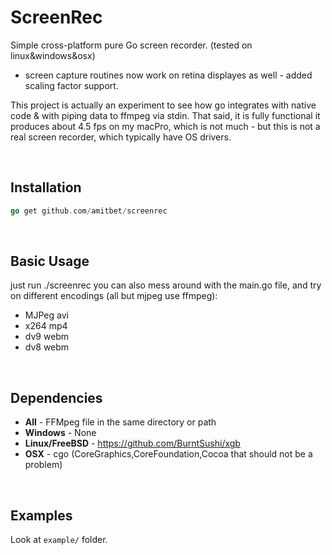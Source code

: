 # ScreenRec
Simple cross-platform pure Go screen recorder. (tested on linux&windows&osx)
* screen capture routines now work on retina displayes as well - added scaling factor support.

This project is actually an experiment to see how go integrates with native code & with piping data to ffmpeg via stdin.
That said, it is fully functional 
it produces about 4.5 fps on my macPro, which is not much - but this is not a real screen recorder, which typically have OS drivers.

<br/>

## Installation
```go
go get github.com/amitbet/screenrec
```

<br/>

## Basic Usage
just run ./screenrec
you can also mess around with the main.go file, and try on different encodings (all but mjpeg use ffmpeg):
* MJPeg avi
* x264 mp4
* dv9 webm
* dv8 webm

<br/>

## Dependencies
* **All** - FFMpeg file in the same directory or path
* **Windows** - None
* **Linux/FreeBSD** - https://github.com/BurntSushi/xgb
* **OSX** - cgo (CoreGraphics,CoreFoundation,Cocoa that should not be a problem)

<br/>

## Examples
Look at `example/` folder.
